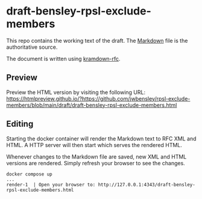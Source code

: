 # draft-bensley-rpsl-exclude-members

This repo contains the working text of the draft. The [Markdown](draft/draft-bensley-rpsl-exclude-members.md) file is the authoritative source.

The document is written using [kramdown-rfc](https://github.com/cabo/kramdown-rfc).

## Preview

Preview the HTML version by visiting the following URL: <https://htmlpreview.github.io/?https://github.com/jwbensley/rpsl-exclude-members/blob/main/draft/draft-bensley-rpsl-exclude-members.html>

## Editing

Starting the docker container will render the Markdown text to RFC XML and HTML. A HTTP server will then start which serves the rendered HTML.

Whenever changes to the Markdown file are saved, new XML and HTML versions are rendered. Simply refresh your browser to see the changes.

```shell
docker compose up
...
render-1  | Open your browser to: http://127.0.0.1:4343/draft-bensley-rpsl-exclude-members.html
```
